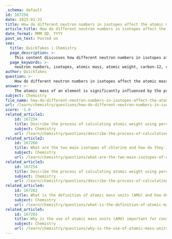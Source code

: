 ```yaml
---
_schema: default
id: 167256
date: 2025-01-31
title: How do different neutron numbers in isotopes affect the atomic mass of an element?
article_title: How do different neutron numbers in isotopes affect the atomic mass of an element?
date_format: MMM DD, YYYY
post_on_text: Posted on
seo:
  title: QuickTakes | Chemistry
  page_description: >-
    This content discusses how different neutron numbers in isotopes affect the atomic mass of an element, explaining the definitions of atomic mass and weight, examples with carbon and chlorine isotopes, and the practical applications of isotopes in various fields.
  page_keywords: >-
    neutron numbers, isotopes, atomic mass, atomic weight, carbon-12, carbon-14, chlorine-35, chlorine-37, weighted average, physical properties, radioactive isotopes, radiocarbon dating, applications in medicine
author: QuickTakes
question: >-
    How do different neutron numbers in isotopes affect the atomic mass of an element?
answer: >-
    The atomic mass of an element is significantly influenced by the presence of isotopes, which are variants of the same element that differ in the number of neutrons. Each isotope has the same number of protons, which defines the element, but the varying number of neutrons leads to differences in their atomic masses.\n\n### How Neutron Numbers Affect Atomic Mass\n\n1. **Definition of Atomic Mass**: Atomic mass is defined as the mass of an individual atom, typically expressed in atomic mass units (AMU). It is calculated as the sum of the number of protons and neutrons in the nucleus of an atom.\n\n2. **Isotopes and Their Masses**: Since isotopes of an element have different numbers of neutrons, they will have different mass numbers. For example:\n   - **Carbon-12 (¹²C)**: 6 protons and 6 neutrons, mass number = 12.\n   - **Carbon-14 (¹⁴C)**: 6 protons and 8 neutrons, mass number = 14.\n\n   The difference in neutron count results in carbon-14 having a greater atomic mass than carbon-12.\n\n3. **Weighted Average**: The atomic weight of an element, which is the weighted average of the masses of all naturally occurring isotopes, reflects the relative abundance of each isotope. For instance, chlorine has two stable isotopes:\n   - **Chlorine-35 (³⁵Cl)**: Approximately 75% abundance.\n   - **Chlorine-37 (³⁷Cl)**: Approximately 25% abundance.\n\n   The atomic weight of chlorine is approximately 35.5 AMU, which is a result of this weighted average calculation.\n\n4. **Physical Properties**: The differences in neutron numbers can also lead to variations in physical properties, such as stability. Some isotopes are stable, while others are radioactive and decay over time. For example, carbon-14 is radioactive and is used in radiocarbon dating, while carbon-12 is stable.\n\n5. **Applications**: The varying atomic masses and properties of isotopes have practical applications in fields such as medicine, where radioactive isotopes are used for imaging and treatment, and in scientific research, where isotopes can be used as tracers.\n\n### Conclusion\n\nIn summary, the different neutron numbers in isotopes directly affect the atomic mass of an element by altering the mass number. This variation is crucial for understanding the behavior of elements, their isotopes, and their applications in various scientific fields. The atomic mass is not just a simple count of protons but also includes the contributions from neutrons, leading to the diverse characteristics observed in isotopes of the same element.
subject: Chemistry
file_name: how-do-different-neutron-numbers-in-isotopes-affect-the-atomic-mass-of-an-element.md
url: /learn/chemistry/questions/how-do-different-neutron-numbers-in-isotopes-affect-the-atomic-mass-of-an-element
score: -1.0
related_article1:
    id: 167254
    title: Describe the process of calculating atomic weight using percentage composition, with an example involving chlorine.
    subject: Chemistry
    url: /learn/chemistry/questions/describe-the-process-of-calculating-atomic-weight-using-percentage-composition-with-an-example-involving-chlorine
related_article2:
    id: 167260
    title: What are the two main isotopes of chlorine and how do they impact its atomic weight?
    subject: Chemistry
    url: /learn/chemistry/questions/what-are-the-two-main-isotopes-of-chlorine-and-how-do-they-impact-its-atomic-weight
related_article3:
    id: 167254
    title: Describe the process of calculating atomic weight using percentage composition, with an example involving chlorine.
    subject: Chemistry
    url: /learn/chemistry/questions/describe-the-process-of-calculating-atomic-weight-using-percentage-composition-with-an-example-involving-chlorine
related_article4:
    id: 167262
    title: What is the definition of atomic mass units (AMU) and how do they relate to atomic mass?
    subject: Chemistry
    url: /learn/chemistry/questions/what-is-the-definition-of-atomic-mass-units-amu-and-how-do-they-relate-to-atomic-mass
related_article5:
    id: 167263
    title: Why is the use of atomic mass units (AMU) important for consistency in chemistry?
    subject: Chemistry
    url: /learn/chemistry/questions/why-is-the-use-of-atomic-mass-units-amu-important-for-consistency-in-chemistry
---
```


&nbsp;